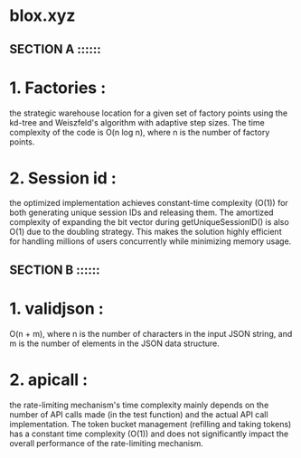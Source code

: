 # blox.xyz

 ## SECTION A ::::::

# 1. Factories :
the strategic warehouse location for a given set of factory points using the kd-tree and Weiszfeld's algorithm with adaptive step sizes. The time complexity of the code is O(n log n), where n is the number of factory points.


# 2. Session id :
the optimized implementation achieves constant-time complexity (O(1)) for both generating unique session IDs and releasing them. The amortized complexity of expanding the bit vector during getUniqueSessionID() is also O(1) due to the doubling strategy. This makes the solution highly efficient for handling millions of users concurrently while minimizing memory usage.

 ## SECTION B ::::::


# 1. validjson :
  O(n + m), where n is the number of characters in the input JSON string, and m is the number of elements in the JSON data structure.


# 2. apicall :
the rate-limiting mechanism's time complexity mainly depends on the number of API calls made (in the test function) and the actual API call implementation. The token bucket management (refilling and taking tokens) has a constant time complexity (O(1)) and does not significantly impact the overall performance of the rate-limiting mechanism.

